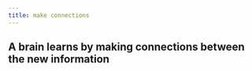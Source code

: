 ```yaml
---
title: make connections
---
```


## A brain learns by making connections between the new information
